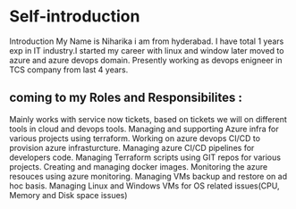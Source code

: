 # Self-introduction
Introduction
My Name is Niharika i am from hyderabad.
I have total 1 years exp in IT industry.I started my career with linux and window later moved to azure and azure devops domain.
Presently working as devops enigneer in TCS company from last 4 years.

coming to my Roles and Responsibilites :
----------------------------------------
Mainly works with service now tickets, based on tickets we will on different tools in cloud and devops tools.
Managing and supporting Azure infra for various projects using terraform.
Working on azure devops CI/CD to provision azure infrasturcture.
Managing azure CI/CD pipelines for developers code.
Managing Terraform scripts using GIT repos for various projects.
Creating and managing docker images.
Monitoring the azure resouces using azure monitoring.
Managing VMs backup and restore on ad hoc basis.
Managing Linux and Windows VMs for OS related issues(CPU, Memory and Disk space issues)

